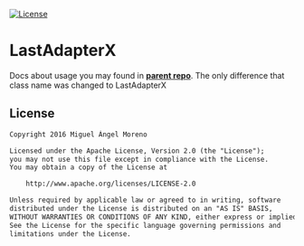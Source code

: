 [![License](https://img.shields.io/badge/License-Apache%202.0-orange.svg)](https://opensource.org/licenses/Apache-2.0)

# LastAdapterX

Docs about usage you may found in [**parent repo**](https://github.com/nitrico/LastAdapter). The only difference that class name was changed to LastAdapterX

## License

```txt
Copyright 2016 Miguel Ángel Moreno

Licensed under the Apache License, Version 2.0 (the "License");
you may not use this file except in compliance with the License.
You may obtain a copy of the License at

    http://www.apache.org/licenses/LICENSE-2.0

Unless required by applicable law or agreed to in writing, software
distributed under the License is distributed on an "AS IS" BASIS,
WITHOUT WARRANTIES OR CONDITIONS OF ANY KIND, either express or implied.
See the License for the specific language governing permissions and
limitations under the License.
```
